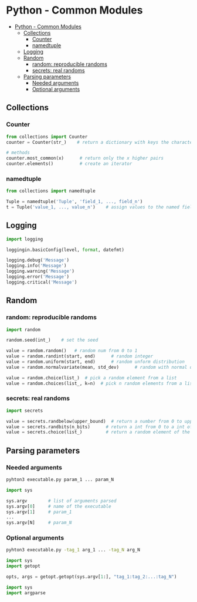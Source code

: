 # Python - Common Modules

- [Python - Common Modules](#python---common-modules)
  - [Collections](#collections)
    - [Counter](#counter)
    - [namedtuple](#namedtuple)
  - [Logging](#logging)
  - [Random](#random)
    - [random: reproducible randoms](#random-reproducible-randoms)
    - [secrets: real randoms](#secrets-real-randoms)
  - [Parsing parameters](#parsing-parameters)
    - [Needed arguments](#needed-arguments)
    - [Optional arguments](#optional-arguments)




## Collections

### Counter
```python
from collections import Counter
counter = Counter(str_)    # return a dictionary with keys the characters and values their duplicates

# methods
counter.most_common(x)      # return only the x higher pairs
counter.elements()          # create an iterator
```

### namedtuple
```python
from collections import namedtuple

Tuple = namedtuple('Tuple', 'field_1, ..., field_n')
t = Tuple('value_1, ..., value_n')    # assign values to the named fields
```


## Logging

```python
import logging

loggingin.basicConfig(level, format, datefmt)

logging.debug('Message')
logging.info('Message')
logging.warning('Message')
logging.error('Message')
logging.critical('Message')
```


## Random

### random: reproducible randoms

```python
import random

random.seed(int_)    # set the seed

value = random.random()   # random num from 0 to 1
value = random.randint(start, end)      # random integer
value = random.uniform(start, end)      # random unform distribution
value = random.normalvariate(mean, std_dev)      # random with normal distribution

value = random.choice(list_)  # pick a random element from a list
value = random.choices(list_, k=n)  # pick n random elements from a list

```


### secrets: real randoms

```python
import secrets

value = secrets.randbelow(upper_bound)  # return a number from 0 to upper_bound
value = secrets.randbits(n_bits)      # return a int from 0 to a int of max n_bits
value = secrets.choice(list_)         # return a random element of the list
```


## Parsing parameters


### Needed arguments

```sh
pyhton3 executable.py param_1 ... param_N
```

```python
import sys

sys.argv        # list of arguments parsed
sys.argv[0]     # name of the executable
sys.argv[1]     # param_1
...
sys.argv[N]     # param_N
```

### Optional arguments

```sh
pyhton3 executable.py -tag_1 arg_1 ... -tag_N arg_N
```

```python
import sys
import getopt

opts, args = getopt.getopt(sys.argv[1:], "tag_1:tag_2:...:tag_N")

```

```python
import sys
import argparse


```
